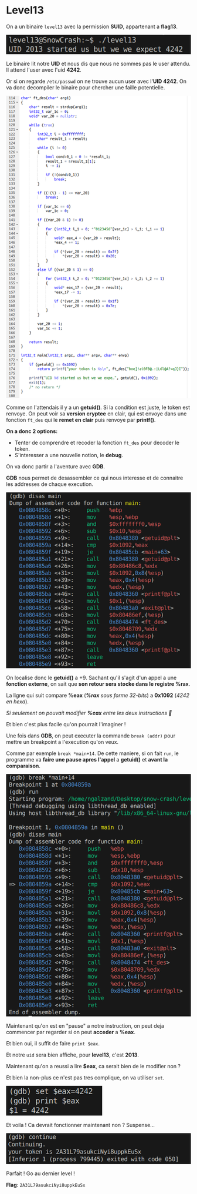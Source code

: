 # Level13
On a un binaire `level13` avec la permission **SUID**, appartenant a **flag13**.

![*exec.png*](./exec.png)

Le binaire lit notre **UID** et nous dis que nous ne sommes pas le user attendu. Il attend l'user avec l'uid **4242**.

Or si on regarde `/etc/passwd` on ne trouve aucun user avec l'**UID 4242**. On va donc decompiler le binaire pour chercher une faille potentielle.

![*content.png*](./content.png)

Comme on l'attendais il y a un **getuid()**. Si la condition est juste, le token est renvoye. On peut voir sa **version cryptee** en clair, qui est envoye dans une fonction `ft_des` qui le **remet en clair** puis renvoye par **printf()**.

**On a donc 2 options:**

* Tenter de comprendre et recoder la fonction `ft_des` pour decoder le token.
* S'interesser a une nouvelle notion, le **debug**.

On va donc partir a l'aventure avec **GDB**.

**GDB** nous permet de desassembler ce qui nous interesse et de connaitre les addresses de chaque execution.

![*disas.png*](./disas.png)

On localise donc le **getuid()** a +9. Sachant qu'il s'agit d'un appel a une **fonction externe**, on sait que **son retour sera stocke dans le registre %rax**.

La ligne qui suit compare **%eax** (***%rax** sous forme 32-bits*) a **0x1092** (*4242 en hexa*).

*Si seulement on pouvait modifier **%eax** entre les deux instructions 🤔*

Et bien c'est plus facile qu'on pourrait l'imaginer !

Une fois dans **GDB**, on peut executer la commande `break (addr)` pour mettre un breakpoint a l'execution qu'on veux.

Comme par exemple `break *main+14`. De cette maniere, si on fait `run`, le programme va **faire une pause apres l'appel** a **getuid()** et **avant la comparaison**.

![*break.png*](./break.png)

Maintenant qu'on est en "pause" a notre instruction, on peut deja commencer par regarder si on peut **acceder** a **%eax**.

Et bien oui, il suffit de faire `print $eax`.

Et notre `uid` sera bien affiche, pour **level13**, c'est **2013**.

Maintenant qu'on a reussi a lire **$eax**, ca serait bien de le modifier non ?

Et bien la non-plus ce n'est pas tres complique, on va utiliser `set`.

![*set.png*](./set.png)

Et voila ! Ca devrait fonctionner maintenant non ? Suspense...

![*result.png*](./result.png)

Parfait ! Go au dernier level !

**Flag**: `2A31L79asukciNyi8uppkEuSx`


